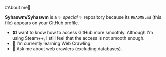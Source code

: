 #About me👋


**Syhaswm/Syhaswm** is a ✨ _special_ ✨ repository because its `README.md` (this file) appears on your GitHub profile.



- 🍀I want to know how to access GitHub more smoothly. Although I'm using Steam++, I still feel that the access is not smooth enough.
- 🌱 I’m currently learning Web Crawling.
- 💬 Ask me about web crawlers (excluding databases).


